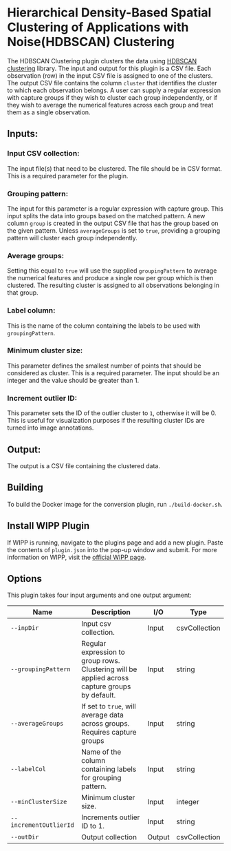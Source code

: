 ﻿# Hierarchical Density-Based Spatial Clustering of Applications with Noise(HDBSCAN) Clustering

The HDBSCAN Clustering plugin clusters the data using [HDBSCAN clustering](https://pypi.org/project/hdbscan/) library. The input and output for this plugin is a CSV file. Each observation (row) in the input CSV file is assigned to one of the clusters. The output CSV file contains the column `cluster` that identifies the cluster to which each observation belongs. A user can supply a regular expression with capture groups if they wish to cluster each group independently, or if they wish to average the numerical features across each group and treat them as a single observation.

## Inputs:

### Input CSV collection:
The input file(s) that need to be clustered. The file should be in CSV format. This is a required parameter for the plugin.

### Grouping pattern:
The input for this parameter is a regular expression with capture group. This input splits the data into groups based on the matched pattern. A new column `group` is created in the output CSV file that has the group based on the given pattern. Unless `averageGroups` is set to `true`, providing a grouping pattern will cluster each group independently. 

### Average groups:
Setting this equal to `true` will use the supplied `groupingPattern` to average the numerical features and produce a single row per group which is then clustered. The resulting cluster is assigned to all observations belonging in that group.

### Label column:
This is the name of the column containing the labels to be used with `groupingPattern`.

### Minimum cluster size:
This parameter defines the smallest number of points that should be considered as cluster. This is a required parameter. The input should be an integer and the value should be greater than 1.

### Increment outlier ID:
This parameter sets the ID of the outlier cluster to `1`, otherwise it will be 0. This is useful for visualization purposes if the resulting cluster IDs are turned into image annotations. 

## Output:
The output is a CSV file containing the clustered data.

## Building
To build the Docker image for the conversion plugin, run
`./build-docker.sh`.

## Install WIPP Plugin
If WIPP is running, navigate to the plugins page and add a new plugin. Paste the contents of `plugin.json` into the pop-up window and submit.
For more information on WIPP, visit the [official WIPP page](https://isg.nist.gov/deepzoomweb/software/wipp).

## Options

This plugin takes four input arguments and one output argument:

| Name                   | Description                                                                                    | I/O    | Type          |
| ---------------------- | ---------------------------------------------------------------------------------------------- | ------ | ------------- |
| `--inpDir`             | Input csv collection.                                                                          | Input  | csvCollection |
| `--groupingPattern`    | Regular expression to group rows. Clustering will be applied across capture groups by default. | Input  | string        |
| `--averageGroups`      | If set to `true`, will average data across groups. Requires capture groups                     | Input  | string        |
| `--labelCol`           | Name of the column containing labels for grouping pattern.                                     | Input  | string        |
| `--minClusterSize`     | Minimum cluster size.                                                                          | Input  | integer       |
| `--incrementOutlierId` | Increments outlier ID to 1.                                                                    | Input  | string        |
| `--outDir`             | Output collection                                                                              | Output | csvCollection |
